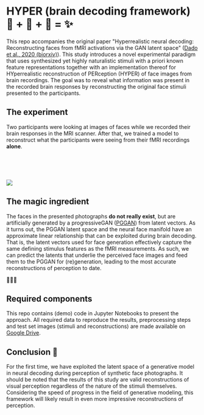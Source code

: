 # HYPER (brain decoding framework) 🧠 + 🤖 + 📖 = ✨ 

This repo accompanies the original paper "Hyperrealistic neural decoding: Reconstructing faces from fMRI activations via the GAN latent space" ([Dado et al., 2020 (biorxiv)](https://www.biorxiv.org/content/10.1101/2020.07.01.168849v3)). This study introduces a novel experimental paradigm that uses synthesized yet highly naturalistic stimuli with a priori known feature representations together with an implementation thereof for HYperrealistic reconstruction of PERception (HYPER) of face images from brain recordings. The goal was to reveal what information was present in the recorded brain responses by reconstructing the original face stimuli presented to the participants.

## The experiment

Two participants were looking at images of faces while we recorded their brain responses in the MRI scanner. After that, we trained a model to reconstruct what the participants were seeing from their fMRI recordings **alone**.

<br/>
<br/>
<br/>

![](https://github.com/Neural-Coding/HYPER/blob/master/images/small.png)

## The magic ingredient

The faces in the presented photographs **do not really exist**, but are artificially generated by a progressiveGAN ([PGGAN](https://github.com/tkarras/progressive_growing_of_gans)) from latent vectors. As it turns out, the PGGAN latent space and the neural face manifold have an approximate linear relationship that can be exploited during brain decoding. That is, the latent vectors used for face generation effectively capture the same defining stimulus features as the fMRI measurements. As such, we can predict the latents that underlie the perceived face images and feed them to the PGGAN for (re)generation, leading to the most accurate reconstructions of perception to date.

🤖🤖🤖



## Required components

This repo contains (demo) code in Jupyter Notebooks to present the approach. All required data to reproduce the results, preprocessing steps and test set images (stimuli and reconstructions) are made available on [Google Drive](https://drive.google.com/drive/u/1/folders/1NEblHtlRFvUyD5CA2sqSVfcGlfJBqw_T).


## Conclusion 🚀

For the first time, we have exploited the latent space of a generative model in neural decoding during perception of synthetic face photographs. It should be noted that the results of this study are valid reconstructions of visual perception regardless of the nature of the stimuli themselves. Considering the speed of progress in the field of generative modeling, this framework will likely result in even more impressive reconstructions of perception. 
